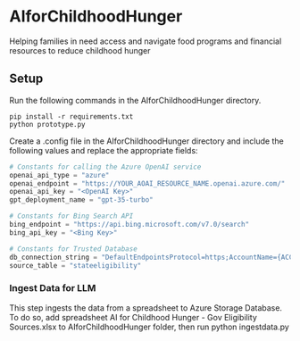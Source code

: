 # AIforChildhoodHunger
Helping families in need access and navigate food programs and financial resources to reduce childhood hunger

## Setup
Run the following commands in the AIforChildhoodHunger directory.
```
pip install -r requirements.txt
python prototype.py
```
Create a .config file in the AIforChildhoodHunger directory and include the following values and replace the appropriate fields:
```python
# Constants for calling the Azure OpenAI service
openai_api_type = "azure"
openai_endpoint = "https://YOUR_AOAI_RESOURCE_NAME.openai.azure.com/"
openai_api_key = "<OpenAI Key>"
gpt_deployment_name = "gpt-35-turbo"

# Constants for Bing Search API
bing_endpoint = "https://api.bing.microsoft.com/v7.0/search"
bing_api_key = "<Bing Key>"

# Constants for Trusted Database
db_connection_string = "DefaultEndpointsProtocol=https;AccountName={ACCOUNTNAME};AccountKey={ACCOUNTKEY};EndpointSuffix=core.windows.net"
source_table = "stateeligibility"

```
### Ingest Data for LLM
This step ingests the data from a spreadsheet to Azure Storage Database. To do so, add spreadsheet AI for Childhood Hunger - Gov Eligibility Sources.xlsx to AIforChildhoodHunger folder, then run python ingestdata.py